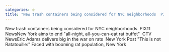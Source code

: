 ```yaml
---
categories: e
title: "New trash containers being considered for NYC neighborhoods  PIX11 News"
---
```

New trash containers being considered for NYC neighborhoods&nbsp;&nbsp;PIX11 NewsNew York aims to end "all-night, all-you-can-eat rat buffet"&nbsp;&nbsp;CTV NewsEric Adams delivers big in the war on rats&nbsp;&nbsp;New York Post "This is not Ratatouille:" Faced with booming rat population, New York 